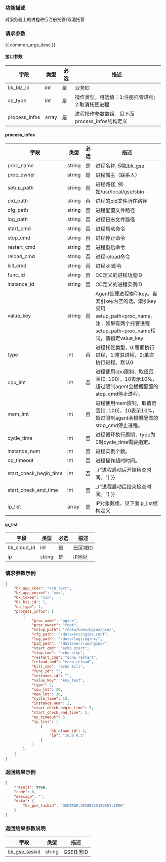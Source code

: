 ### 功能描述

对服务器上的进程进行注册托管/取消托管

### 请求参数

{{ common_args_desc }}

#### 接口参数

| 字段        |  类型      | 必选   |  描述      |
|-------------|------------|--------|------------|
| bk_biz_id     |  int       | 是     | 业务ID |
| op_type       |  int       | 是     | 操作类型，可选值：1:注册托管进程; 2:取消托管进程 |
| process_infos |  array     | 是     | 进程操作参数数组，见下面process_infos结构定义 |

#### process_infos

| 字段        |  类型      | 必选   |  描述      |
|-------------|------------|--------|------------|
| proc_name    | string  | 是   | 进程名称, 例如bk_gse |
| proc_owner   | string  | 是   | 进程属主（联系人） |
| setup_path   | string  | 否   | 进程路径, 例如/usr/local/gse/sbin |
| pid_path     | string  | 否   | 进程的pid文件所在路径 |
| cfg_path     | string  | 否   | 进程配置文件路径 |
| log_path     | string  | 否   | 进程日志文件路径 |
| start_cmd    | string  | 否   | 进程启动命令 |
| stop_cmd     | string  | 否   | 进程停止命令 |
| restart_cmd  | string  | 否   | 进程重启命令 |
| reload_cmd   | string  | 否   | 进程reload命令 |
| kill_cmd     | string  | 否   | 进程kill命令 |
| func_id      | string  | 否   | CC定义的进程功能ID |
| instance_id  | string  | 否   | CC定义的进程实例ID |
| value_key    | string  | 否   | Agent管理进程索引key。当索引key为空的话。索引key采用setup_path+proc_name。注：如果有两个托管进程setup_path+proc_name相同，请指定value_key |
| type         | int     | 否   | 进程托管类型，0:周期执行进程，1:常驻进程，2:单次执行进程。默认0 |
| cpu_lmt      | int     | 否   | 进程使用cpu限制，取值范围[0, 100]，10表示10%，超过限制agent会根据配置的stop_cmd停止进程。 |
| mem_lmt      | int     | 否   | 进程使用mem限制，取值范围[0, 100]，10表示10%，超过限制agent会根据配置的stop_cmd停止进程。 |
| cycle_time   | int     | 否   | 进程循环执行周期，type为0时cycle_time需要指定。 |
| instance_num | int     | 否   | 进程实例个数。 |
| op_timeout   | int     | 否   | 进程操作超时时间。 |
| start_check_begin_time  | int  | 否  | _("进程启动后开始检查时间。") }} |
| start_check_end_time    | int  | 否  | _("进程启动后结束检查时间。") }} |
| ip_list      | array   | 是   | IP对象数组，见下面ip_list结构定义 |


#### ip_list

| 字段        |  类型      | 必选   |  描述      |
|-------------|------------|--------|------------|
| bk_cloud_id |  int    | 是     | 云区域ID |
| ip          |  string | 是     | IP地址 |

### 请求参数示例

```json
{
    "bk_app_code": "esb_test",
    "bk_app_secret": "xxx",
    "bk_token": "xxx",
    "bk_biz_id": 1,
    "op_type": 1,
    "process_infos": [
        {
            "proc_name": "nginx",
            "proc_owner": "root",
            "setup_path": "/data/home/nginx/bin/",
            "cfg_path": "/data/etc/nginx.conf",
            "log_path": "/data/logs/nginx/",
            "pid_path": "/data/var/run/nginx/",
            "start_cmd": "echo start",
            "stop_cmd": "echo stop",
            "restart_cmd": "echo restart",
            "reload_cmd": "echo reload",
            "kill_cmd": "echo kill",
            "func_id": "",
            "instance_id": "",
            "value_key": "key_test",
            "type": 2,
            "cpu_lmt": 20,
            "mem_lmt": 30,
            "cycle_time": 10,
            "instance_num": 2,
            "start_check_begin_time": 5,
            "start_check_end_time": 5,
            "op_timeout": 5,
            "ip_list": [
                {
                    "bk_cloud_id": 0,
                    "ip": "10.0.0.1"
                }
            ]
        }
    ]
}
```

### 返回结果示例

```json
{
    "result": true,
    "code": 0,
    "message": "",
    "data": {
        "bk_gse_taskid": "GSETASK:20180315180551:1000"
    }
}
```

### 返回结果参数说明

| 字段      | 类型      | 描述      |
|-----------|-----------|-----------|
| bk_gse_taskid       | string       | GSE任务ID |
